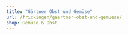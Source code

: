```yaml
---
title: "Gärtner Obst und Gemüse"
url: /frickingen/gaertner-obst-und-gemuese/
shop: Gemüse & Obst
---
```

